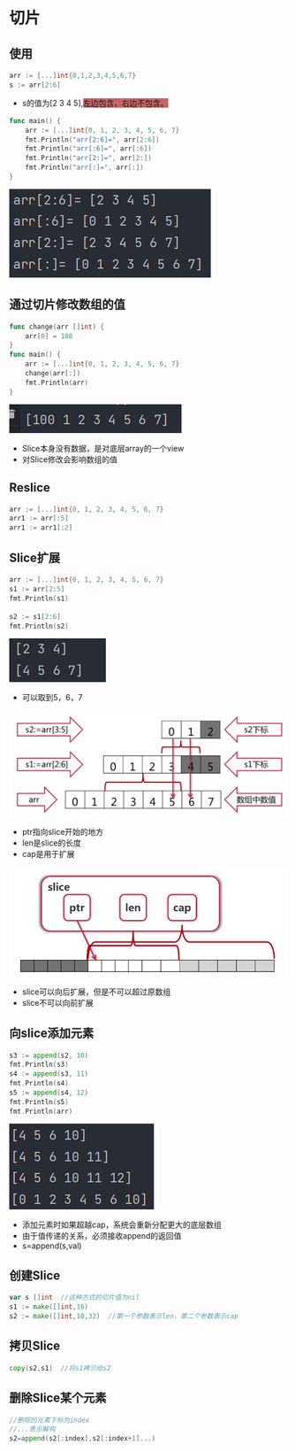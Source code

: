 # 切片
## 使用
```go
arr := [...]int{0,1,2,3,4,5,6,7}
s := arr[2:6]
```
- s的值为[2 3 4 5],<font style="background:rgb(200,100,100)">左边包含，右边不包含。</font>
```go
func main() {
	arr := [...]int{0, 1, 2, 3, 4, 5, 6, 7}
	fmt.Println("arr[2:6]=", arr[2:6])
	fmt.Println("arr[:6]=", arr[:6])
	fmt.Println("arr[2:]=", arr[2:])
	fmt.Println("arr[:]=", arr[:])
}
```
![运行结果](./img/运行结果.png)
## 通过切片修改数组的值
```go
func change(arr []int) {
	arr[0] = 100
}
func main() {
	arr := [...]int{0, 1, 2, 3, 4, 5, 6, 7}
	change(arr[:])
	fmt.Println(arr)
}
```
![](./img/img.png)
- Slice本身没有数据，是对底层array的一个view
- 对Slice修改会影响数组的值

## Reslice
```go
arr := [...]int{0, 1, 2, 3, 4, 5, 6, 7}
arr1 := arr[:5]
arr1 := arr1[:2]
```
## Slice扩展
```go
arr := [...]int{0, 1, 2, 3, 4, 5, 6, 7}
s1 := arr[2:5]
fmt.Println(s1)

s2 := s1[2:6]
fmt.Println(s2)
```
![](./img/img_1.png)
- 可以取到5，6，7

![](./img/img_2.png)
- ptr指向slice开始的地方
- len是slice的长度
- cap是用于扩展

![](./img/img_3.png)
- slice可以向后扩展，但是不可以超过原数组
- slice不可以向前扩展

## 向slice添加元素
```go
s3 := append(s2, 10)
fmt.Println(s3)
s4 := append(s3, 11)
fmt.Println(s4)
s5 := append(s4, 12)
fmt.Println(s5)
fmt.Println(arr)
```
![](./img/img_4.png)
- 添加元素时如果超越cap，系统会重新分配更大的底层数组
- 由于值传递的关系，必须接收append的返回值
- s=append(s,val)

## 创建Slice
```go
var s []int  //这种方式的切片值为nil
s1 := make([]int,16)  
s2 := make([]int,10,32)  //第一个参数表示len，第二个参数表示cap
```
## 拷贝Slice
```go
copy(s2,s1)  //将s1拷贝给s2
```
## 删除Slice某个元素
```go
//删除的元素下标为index
//...表示解构
s2=append(s2[:index],s2[:index+1]...)
```